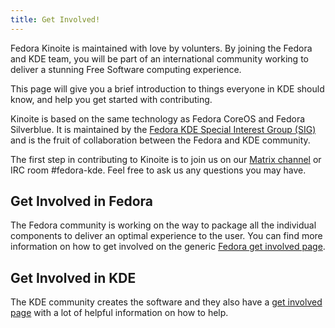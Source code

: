 ```yaml
---
title: Get Involved!
---
```


Fedora Kinoite is maintained with love by volunters. By joining the Fedora and KDE team,
you will be part of an international community working to deliver a stunning Free Software
computing experience.

This page will give you a brief introduction to things everyone in KDE should know, and
help you get started with contributing.

Kinoite is based on the same technology as Fedora CoreOS and Fedora Silverblue. It is
maintained by the [Fedora KDE Special Interest Group (SIG)](https://fedoraproject.org/wiki/SIGs/KDE)
and is the fruit of collaboration between the Fedora and KDE community. 

The first step in contributing to Kinoite is to join us on our [Matrix channel](matrix.to/#/#fedora-kde:matrix.org)
or IRC room #fedora-kde. Feel free to ask us any questions you may have.

## Get Involved in Fedora

The Fedora community is working on the way to package all the individual components to
deliver an optimal experience to the user. You can find more information on how to get
involved on the generic [Fedora get involved page](https://fedoraproject.org/wiki/Join).

## Get Involved in KDE

The KDE community creates the software and they also have a [get involved page](https://community.kde.org/Get_Involved)
with a lot of helpful information on how to help.
